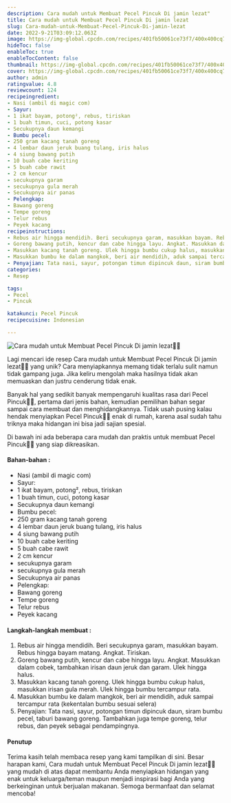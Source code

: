 ```yaml
---
description: Cara mudah untuk Membuat Pecel Pincuk Di jamin lezat"
title: Cara mudah untuk Membuat Pecel Pincuk Di jamin lezat
slug: Cara-mudah-untuk-Membuat-Pecel-Pincuk-Di-jamin-lezat
date: 2022-9-21T03:09:12.063Z
image: https://img-global.cpcdn.com/recipes/401fb50061ce73f7/400x400cq70/photo.jpg
hideToc: false
enableToc: true
enableTocContent: false
thumbnail: https://img-global.cpcdn.com/recipes/401fb50061ce73f7/400x400cq70/photo.jpg
cover: https://img-global.cpcdn.com/recipes/401fb50061ce73f7/400x400cq70/photo.jpg
author: admin
ratingvalue: 4.8
reviewcount: 124
recipeingredient:
- Nasi (ambil di magic com)
- Sayur:
- 1 ikat bayam, potong², rebus, tiriskan
- 1 buah timun, cuci, potong kasar
- Secukupnya daun kemangi
- Bumbu pecel:
- 250 gram kacang tanah goreng
- 4 lembar daun jeruk buang tulang, iris halus
- 4 siung bawang putih
- 10 buah cabe keriting
- 5 buah cabe rawit
- 2 cm kencur
- secukupnya garam
- secukupnya gula merah
- Secukupnya air panas
- Pelengkap:
- Bawang goreng
- Tempe goreng
- Telur rebus
- Peyek kacang
recipeinstructions:
- Rebus air hingga mendidih. Beri secukupnya garam, masukkan bayam. Rebus hingga bayam matang. Angkat. Tiriskan.
- Goreng bawang putih, kencur dan cabe hingga layu. Angkat. Masukkan dalam cobek, tambahkan irisan daun jeruk dan garam. Ulek hingga halus.
- Masukkan kacang tanah goreng. Ulek hingga bumbu cukup halus, masukkan irisan gula merah. Ulek hingga bumbu tercampur rata.
- Masukkan bumbu ke dalam mangkok, beri air mendidih, aduk sampai tercampur rata (kekentalan bumbu sesuai selera)
- Penyajian: Tata nasi, sayur, potongan timun dipincuk daun, siram bumbu pecel, taburi bawang goreng. Tambahkan juga tempe goreng, telur rebus, dan peyek sebagai pendampingnya.
categories:
- Resep

tags:
- Pecel
- Pincuk

katakunci: Pecel Pincuk
recipecuisine: Indonesian

---
```


![Cara mudah untuk Membuat Pecel Pincuk Di jamin lezat👩‍🍳](https://img-global.cpcdn.com/recipes/401fb50061ce73f7/400x400cq70/photo.jpg)

Lagi mencari ide resep Cara mudah untuk Membuat Pecel Pincuk Di jamin lezat👩‍🍳 yang unik? Cara menyiapkannya memang tidak terlalu sulit namun tidak gampang juga. Jika keliru mengolah maka hasilnya tidak akan memuaskan dan justru cenderung tidak enak.

Banyak hal yang sedikit banyak mempengaruhi kualitas rasa dari Pecel Pincuk👩‍🍳, pertama dari jenis bahan, kemudian pemilihan bahan segar sampai cara membuat dan menghidangkannya. Tidak usah pusing kalau hendak menyiapkan Pecel Pincuk👩‍🍳 enak di rumah, karena asal sudah tahu triknya maka hidangan ini bisa jadi sajian spesial.

Di bawah ini ada beberapa cara mudah dan praktis untuk membuat Pecel Pincuk👩‍🍳 yang siap dikreasikan.

<!--inarticleads1-->

#### Bahan-bahan :

- Nasi (ambil di magic com)
- Sayur:
- 1 ikat bayam, potong², rebus, tiriskan
- 1 buah timun, cuci, potong kasar
- Secukupnya daun kemangi
- Bumbu pecel:
- 250 gram kacang tanah goreng
- 4 lembar daun jeruk buang tulang, iris halus
- 4 siung bawang putih
- 10 buah cabe keriting
- 5 buah cabe rawit
- 2 cm kencur
- secukupnya garam
- secukupnya gula merah
- Secukupnya air panas
- Pelengkap:
- Bawang goreng
- Tempe goreng
- Telur rebus
- Peyek kacang

<!--inarticleads2-->

#### Langkah-langkah membuat :

1. Rebus air hingga mendidih. Beri secukupnya garam, masukkan bayam. Rebus hingga bayam matang. Angkat. Tiriskan.
1. Goreng bawang putih, kencur dan cabe hingga layu. Angkat. Masukkan dalam cobek, tambahkan irisan daun jeruk dan garam. Ulek hingga halus.
1. Masukkan kacang tanah goreng. Ulek hingga bumbu cukup halus, masukkan irisan gula merah. Ulek hingga bumbu tercampur rata.
1. Masukkan bumbu ke dalam mangkok, beri air mendidih, aduk sampai tercampur rata (kekentalan bumbu sesuai selera)
1. Penyajian: Tata nasi, sayur, potongan timun dipincuk daun, siram bumbu pecel, taburi bawang goreng. Tambahkan juga tempe goreng, telur rebus, dan peyek sebagai pendampingnya.

#### Penutup

Terima kasih telah membaca resep yang kami tampilkan di sini. Besar harapan kami, Cara mudah untuk Membuat Pecel Pincuk Di jamin lezat👩‍🍳 yang mudah di atas dapat membantu Anda menyiapkan hidangan yang enak untuk keluarga/teman maupun menjadi inspirasi bagi Anda yang berkeinginan untuk berjualan makanan. Semoga bermanfaat dan selamat mencoba!